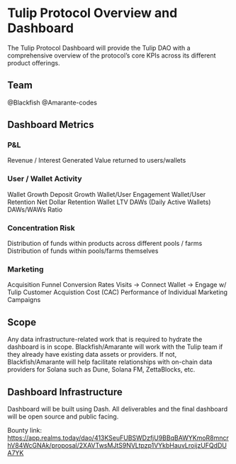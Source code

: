 # Tulip Protocol Overview and Dashboard

The Tulip Protocol Dashboard will provide the Tulip DAO with a comprehensive overview of the protocol’s core KPIs across its different product offerings. 

## Team
@Blackfish
@Amarante-codes

## Dashboard Metrics

### P&L

Revenue / Interest Generated
Value returned to users/wallets

### User / Wallet Activity

Wallet Growth
Deposit Growth
Wallet/User Engagement
Wallet/User Retention
Net Dollar Retention
Wallet LTV
DAWs (Daily Active Wallets)
DAWs/WAWs Ratio

### Concentration Risk

Distribution of funds within products across different pools / farms
Distribution of funds within pools/farms themselves

### Marketing

Acquisition Funnel Conversion Rates
Visits → Connect Wallet → Engage w/ Tulip
Customer Acquistion Cost (CAC)
Performance of Individual Marketing Campaigns

## Scope
Any data infrastructure-related work that is required to hydrate the dashboard is in scope. Blackfish/Amarante will work with the Tulip team if they already have existing data assets or providers. If not, Blackfish/Amarante will help facilitate relationships with on-chain data providers for Solana such as Dune, Solana FM, ZettaBlocks, etc.

## Dashboard Infrastructure

Dashboard will be built using Dash. All deliverables and the final dashboard will be open source and public facing.

Bounty link: https://app.realms.today/dao/413KSeuFUBSWDzfjU9BBqBAWYKmoR8mncrhV84WcGNAk/proposal/2XAVTwsMJtS9NVLtpzp1VYkbHauvLroijzUFQdDUA7YK